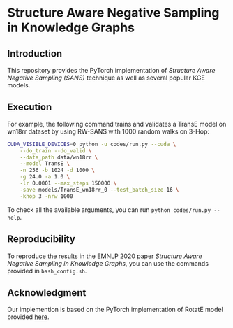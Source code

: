 # Structure Aware Negative Sampling in Knowledge Graphs

## Introduction

This repository provides the PyTorch implementation of _Structure Aware Negative Sampling (SANS)_ technique as well as several popular KGE models.

## Execution

For example, the following command trains and validates a TransE model on wn18rr dataset by using RW-SANS with 1000 random walks on 3-Hop:

```bash
CUDA_VISIBLE_DEVICES=0 python -u codes/run.py --cuda \
    --do_train --do_valid \
    --data_path data/wn18rr \
    --model TransE \
    -n 256 -b 1024 -d 1000 \
    -g 24.0 -a 1.0 \
    -lr 0.0001 --max_steps 150000 \
    -save models/TransE_wn18rr_0 --test_batch_size 16 \
    -khop 3 -nrw 1000
```

To check all the available arguments, you can run `python codes/run.py --help`.

## Reproducibility

To reproduce the results in the EMNLP 2020 paper _Structure Aware Negative Sampling in Knowledge Graphs_, you can use the commands provided in `bash_config.sh`.

## Acknowledgment

Our implemention is based on the PyTorch implementation of RotatE model provided [here](https://github.com/DeepGraphLearning/KnowledgeGraphEmbedding).
